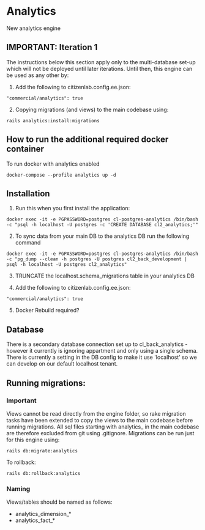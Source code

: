 # Analytics
New analytics engine

## IMPORTANT: Iteration 1

The instructions below this section apply only to the multi-database set-up which will not be deployed until 
later iterations. Until then, this engine can be used as any other by:

1. Add the following to citizenlab.config.ee.json:

`"commercial/analytics": true`

2. Copying migrations (and views) to the main codebase using:

`rails analytics:install:migrations`

## How to run the additional required docker container

To run docker with analytics enabled

`docker-compose --profile analytics up -d`

## Installation

1. Run this when you first install the application:

```
docker exec -it -e PGPASSWORD=postgres cl-postgres-analytics /bin/bash -c "psql -h localhost -U postgres -c 'CREATE DATABASE cl2_analytics;'"
```

2. To sync data from your main DB to the analytics DB run the following command

```
docker exec -it -e PGPASSWORD=postgres cl-postgres-analytics /bin/bash -c "pg_dump --clean -h postgres -U postgres cl2_back_development | psql -h localhost -U postgres cl2_analytics"
```

3. TRUNCATE the localhost.schema_migrations table in your analytics DB

4. Add the following to citizenlab.config.ee.json:

`"commercial/analytics": true`

5. Docker Rebuild required?

## Database

There is a secondary database connection set up to cl_back_analytics - however it currently is ignoring appartment and
only using a single schema. There is currently a setting in the DB config to make it use 'localhost' so we can develop
on our default localhost tenant.

## Running migrations:

### Important

Views cannot be read directly from the engine folder,
so rake migration tasks have been extended to copy the views to the main codebase before running migrations.
All sql files starting with analytics_ in the main codebase are therefore excluded from git using .gitignore.
Migrations can be run just for this engine using:

```
rails db:migrate:analytics
```

To rollback:

```
rails db:rollback:analytics
```

### Naming

Views/tables should be named as follows:

* analytics_dimension_*
* analytics_fact_*

